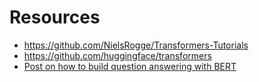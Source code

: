 # Resources

* https://github.com/NielsRogge/Transformers-Tutorials
* https://github.com/huggingface/transformers
* [Post on how to build question answering with BERT](https://programmerbackpack.com/bert-nlp-using-distilbert-to-build-a-question-answering-system/#:~:text=questionContext%20context_retriever.py-,Using%20DistilBERT%20for%20question%20answering,of%20the%20original%20model%20performance.)

